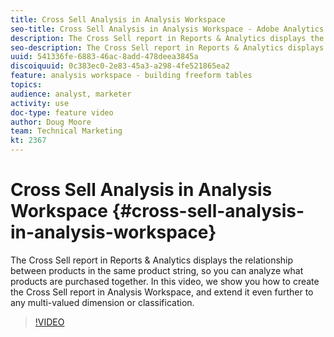 ```yaml
---
title: Cross Sell Analysis in Analysis Workspace
seo-title: Cross Sell Analysis in Analysis Workspace - Adobe Analytics
description: The Cross Sell report in Reports & Analytics displays the relationship between products in the same product string, so you can analyze what products are purchased together. In this video, we show you how to create the Cross Sell report in Analysis Workspace, and extend it even further to any multi-valued dimension or classification.
seo-description: The Cross Sell report in Reports & Analytics displays the relationship between products in the same product string, so you can analyze what products are purchased together. In this video, we show you how to create the Cross Sell report in Analysis Workspace, and extend it even further to any multi-valued dimension or classification. - Adobe Analytics
uuid: 541336fe-6883-46ac-8add-478deea3845a
discoiquuid: 0c383ec0-2e83-45a3-a298-4fe521865ea2
feature: analysis workspace - building freeform tables
topics: 
audience: analyst, marketer
activity: use
doc-type: feature video
author: Doug Moore
team: Technical Marketing
kt: 2367
---
```


# Cross Sell Analysis in Analysis Workspace {#cross-sell-analysis-in-analysis-workspace}

The Cross Sell report in Reports & Analytics displays the relationship between products in the same product string, so you can analyze what products are purchased together. In this video, we show you how to create the Cross Sell report in Analysis Workspace, and extend it even further to any multi-valued dimension or classification.

>[!VIDEO](https://video.tv.adobe.com/v/25864/?quality=12)